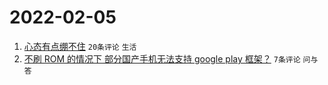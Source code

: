 # 2022-02-05

1. [心态有点绷不住](https://www.v2ex.com/t/831937) `20条评论` `生活`
1. [不刷 ROM 的情况下 部分国产手机无法支持 google play 框架？](https://www.v2ex.com/t/831936) `7条评论` `问与答`
